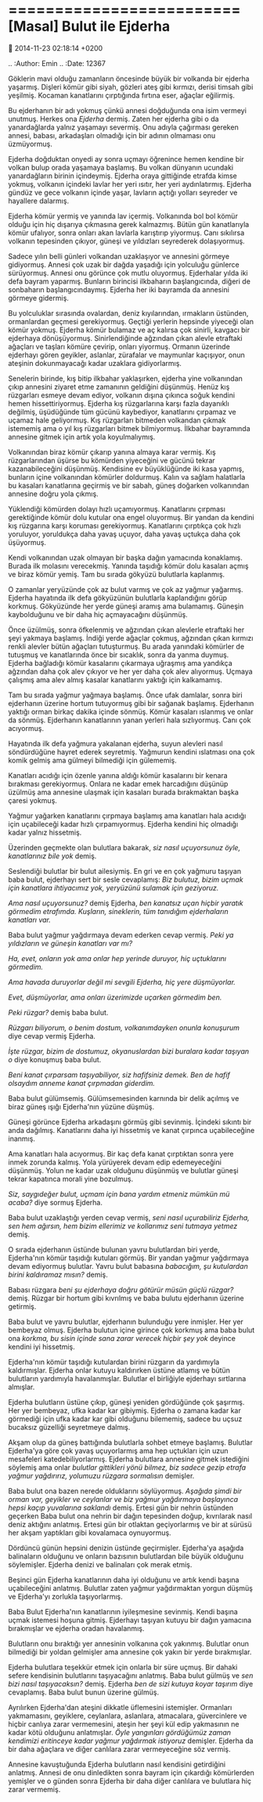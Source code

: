=========================
[Masal] Bulut ile Ejderha
=========================

:date: 2014-11-23 02:18:14 +0200

.. :Author: Emin
.. :Date:   12367

Göklerin mavi olduğu zamanların öncesinde büyük bir volkanda bir ejderha
yaşarmış. Dişleri kömür gibi siyah, gözleri ateş gibi kırmızı, derisi
timsah gibi yeşilmiş. Kocaman kanatlarını çırptığında fırtına eser,
ağaçlar eğilirmiş.

Bu ejderhanın bir adı yokmuş çünkü annesi doğduğunda ona isim vermeyi
unutmuş. Herkes ona *Ejderha* dermiş. Zaten her ejderha gibi o da
yanardağlarda yalnız yaşamayı severmiş. Onu adıyla çağırması gereken
annesi, babası, arkadaşları olmadığı için bir adının olmaması onu
üzmüyormuş.

Ejderha doğduktan onyedi ay sonra uçmayı öğrenince hemen kendine bir
volkan bulup orada yaşamaya başlamış. Bu volkan dünyanın ucundaki
yanardağların birinin içindeymiş. Ejderha oraya gittiğinde etrafda kimse
yokmuş, volkanın içindeki lavlar her yeri ısıtır, her yeri
aydınlatırmış. Ejderha gündüz ve gece volkanın içinde yaşar, lavların
açtığı yolları seyreder ve hayallere dalarmış.

Ejderha kömür yermiş ve yanında lav içermiş. Volkanında bol bol kömür
olduğu için hiç dışarıya çıkmasına gerek kalmazmış. Bütün gün
kanatlarıyla kömür ufalıyor, sonra onları akan lavlarla karıştırıp
yiyormuş. Canı sıkılırsa volkanın tepesinden çıkıyor, güneşi ve
yıldızları seyrederek dolaşıyormuş.

Sadece yılın belli günleri volkandan uzaklaşıyor ve annesini görmeye
gidiyormuş. Annesi çok uzak bir dağda yaşadığı için yolculuğu günlerce
sürüyormuş. Annesi onu görünce çok mutlu oluyormuş. Ejderhalar yılda iki
defa bayram yaparmış. Bunların birincisi ilkbaharın başlangıcında,
diğeri de sonbaharın başlangıcındaymış. Ejderha her iki bayramda da
annesini görmeye gidermiş.

Bu yolculuklar sırasında ovalardan, deniz kıyılarından, ırmakların
üstünden, ormanlardan geçmesi gerekiyormuş. Geçtiği yerlerin hepsinde
yiyeceği olan kömür yokmuş. Ejderha kömür bulamaz ve aç kalırsa çok
sinirli, kavgacı bir ejderhaya dönüşüyormuş. Sinirlendiğinde ağzından
çıkan alevle etraftaki ağaçları ve taşları kömüre çevirip, onları
yiyormuş. Ormanın üzerinde ejderhayı gören geyikler, aslanlar, zürafalar
ve maymunlar kaçışıyor, onun ateşinin dokunmayacağı kadar uzaklara
gidiyorlarmış.

Senelerin birinde, kış bitip ilkbahar yaklaşırken, ejderha yine
volkanından çıkıp annesini ziyaret etme zamanının geldiğini düşünmüş.
Henüz kış rüzgarları esmeye devam ediyor, volkanın dışına çıkınca soğuk
kendini hemen hissettiriyormuş. Ejderha kış rüzgarlarına karşı fazla
dayanıklı değilmiş, üşüdüğünde tüm gücünü kaybediyor, kanatlarını
çırpamaz ve uçamaz hale geliyormuş. Kış rüzgarları bitmeden volkandan
çıkmak istememiş ama o yıl kış rüzgarları bitmek bilmiyormuş. İlkbahar
bayramında annesine gitmek için artık yola koyulmalıymış.

Volkanından biraz kömür çıkarıp yanına almaya karar vermiş. Kış
rüzgarlarından üşürse bu kömürden yiyeceğini ve gücünü tekrar
kazanabileceğini düşünmüş. Kendisine ev büyüklüğünde iki kasa yapmış,
bunların içine volkanından kömürler doldurmuş. Kalın va sağlam
halatlarla bu kasaları kanatlarına geçirmiş ve bir sabah, güneş doğarken
volkanından annesine doğru yola çıkmış.

Yüklendiği kömürden dolayı hızlı uçamıyormuş. Kanatlarını çırpması
gerektiğinde kömür dolu kutular ona engel oluyormuş. Bir yandan da
kendini kış rüzgarına karşı koruması gerekiyormuş. Kanatlarını çırptıkça
çok hızlı yoruluyor, yoruldukça daha yavaş uçuyor, daha yavaş uçtukça
daha çok üşüyormuş.

Kendi volkanından uzak olmayan bir başka dağın yamacında konaklamış.
Burada ilk molasını verecekmiş. Yanında taşıdığı kömür dolu kasaları
açmış ve biraz kömür yemiş. Tam bu sırada gökyüzü bulutlarla kaplanmış.

O zamanlar yeryüzünde çok az bulut varmış ve çok az yağmur yağarmış.
Ejderha hayatında ilk defa gökyüzünün bulutlarla kaplandığını görüp
korkmuş. Gökyüzünde her yerde güneşi aramış ama bulamamış. Güneşin
kaybolduğunu ve bir daha hiç açmayacağını düşünmüş.

Önce üzülmüş, sonra öfkelenmiş ve ağzından çıkan alevlerle etraftaki her
şeyi yakmaya başlamış. İndiği yerde ağaçlar çokmuş, ağzından çıkan
kırmızı renkli alevler bütün ağaçları tutuşturmuş. Bu arada yanındaki
kömürler de tutuşmuş ve kanatlarında önce bir sıcaklık, sonra da yanma
duymuş. Ejderha bağladığı kömür kasalarını çıkarmaya uğraşmış ama
yandıkça ağzından daha çok alev çıkıyor ve her yer daha çok alev
alıyormuş. Uçmaya çalışmış ama alev almış kasalar kanatlarını yaktığı
için kalkamamış.

Tam bu sırada yağmur yağmaya başlamış. Önce ufak damlalar, sonra biri
ejderhanın üzerine hortum tutuyormuş gibi bir sağanak başlamış.
Ejderhanın yaktığı orman birkaç dakika içinde sönmüş. Kömür kasaları
ıslanmış ve onlar da sönmüş. Ejderhanın kanatlarının yanan yerleri hala
sızlıyormuş. Canı çok acıyormuş.

Hayatında ilk defa yağmura yakalanan ejderha, suyun alevleri nasıl
söndürdüğüne hayret ederek seyretmiş. Yağmurun kendini ıslatması ona çok
komik gelmiş ama gülmeyi bilmediği için gülememiş.

Kanatları acıdığı için özenle yanına aldığı kömür kasalarını bir kenara
bırakması gerekiyormuş. Onlara ne kadar emek harcadığını düşünüp üzülmüş
ama annesine ulaşmak için kasaları burada bırakmaktan başka çaresi
yokmuş.

Yağmur yağarken kanatlarını çırpmaya başlamış ama kanatları hala acıdığı
için uçabileceği kadar hızlı çırpamıyormuş. Ejderha kendini hiç olmadığı
kadar yalnız hissetmiş.

Üzerinden geçmekte olan bulutlara bakarak, *siz nasıl uçuyorsunuz öyle,
kanatlarınız bile yok* demiş.

Seslendiği bulutlar bir bulut ailesiymiş. En gri ve en çok yağmuru
taşıyan baba bulut, ejderhayı sert bir sesle cevaplamış: *Biz bulutuz,
bizim uçmak için kanatlara ihtiyacımız yok, yeryüzünü sulamak için
geziyoruz.*

*Ama nasıl uçuyorsunuz?* demiş Ejderha, *ben kanatsız uçan hiçbir
yaratık görmedim etrafımda. Kuşların, sineklerin, tüm tanıdığım
ejderhaların kanatları var.*

Baba bulut yağmur yağdırmaya devam ederken cevap vermiş. *Peki ya
yıldızların ve güneşin kanatları var mı?*

*Ha, evet, onların yok ama onlar hep yerinde duruyor, hiç uçtuklarını
görmedim.*

*Ama havada duruyorlar değil mi sevgili Ejderha, hiç yere düşmüyorlar.*

*Evet, düşmüyorlar, ama onları üzerimizde uçarken görmedim ben.*

*Peki rüzgar?* demiş baba bulut.

*Rüzgarı biliyorum, o benim dostum, volkanımdayken onunla konuşurum*
diye cevap vermiş Ejderha.

*İşte rüzgar, bizim de dostumuz, okyanuslardan bizi buralara kadar
taşıyan o* diye konuşmuş baba bulut.

*Beni kanat çırparsam taşıyabiliyor, siz hafifsiniz demek. Ben de hafif
olsaydım anneme kanat çırpmadan giderdim.*

Baba bulut gülümsemiş. Gülümsemesinden karnında bir delik açılmış ve
biraz güneş ışığı Ejderha'nın yüzüne düşmüş.

Güneşi görünce Ejderha arkadaşını görmüş gibi sevinmiş. İçindeki sıkıntı
bir anda dağılmış. Kanatlarını daha iyi hissetmiş ve kanat çırpınca
uçabileceğine inanmış.

Ama kanatları hala acıyormuş. Bir kaç defa kanat çırptıktan sonra yere
inmek zorunda kalmış. Yola yürüyerek devam edip edemeyeceğini düşünmüş.
Yolun ne kadar uzak olduğunu düşünmüş ve bulutlar güneşi tekrar
kapatınca morali yine bozulmuş.

*Siz, saygıdeğer bulut, uçmam için bana yardım etmeniz mümkün mü acaba?*
diye sormuş Ejderha.

Baba bulut uzaklaştığı yerden cevap vermiş, *seni nasıl uçurabiliriz
Ejderha, sen hem ağırsın, hem bizim ellerimiz ve kollarımız seni tutmaya
yetmez* demiş.

O sırada ejderhanın üstünde bulunan yavru bulutlardan biri yerde,
Ejderha'nın kömür taşıdığı kutuları görmüş. Bir yandan yağmur yağdırmaya
devam ediyormuş bulutlar. Yavru bulut babasına *babacığım, şu kutulardan
birini kaldıramaz mısın?* demiş.

Babası rüzgara *beni şu ejderhaya doğru götürür müsün güçlü rüzgar?*
demiş. Rüzgar bir hortum gibi kıvrılmış ve baba bulutu ejderhanın
üzerine getirmiş.

Baba bulut ve yavru bulutlar, ejderhanın bulunduğu yere inmişler. Her
yer bembeyaz olmuş. Ejderha bulutun içine girince çok korkmuş ama baba
bulut ona *korkma, bu sisin içinde sana zarar verecek hiçbir şey yok*
deyince kendini iyi hissetmiş.

Ejderha'nın kömür taşıdığı kutulardan birini rüzgarın da yardımıyla
kaldırmışlar. Ejderha onlar kutuyu kaldırırken üstüne atlamış ve bütün
bulutların yardımıyla havalanmışlar. Bulutlar el birliğiyle ejderhayı
sırtlarına almışlar.

Ejderha bulutların üstüne çıkıp, güneşi yeniden gördüğünde çok şaşırmış.
Her yer bembeyaz, ufka kadar kar gibiymiş. Ejderha o zamana kadar kar
görmediği için ufka kadar kar gibi olduğunu bilememiş, sadece bu uçsuz
bucaksız güzelliği seyretmeye dalmış.

Akşam olup da güneş battığında bulutlarla sohbet etmeye başlamış.
Bulutlar Ejderha'ya göre çok yavaş uçuyorlarmış ama hep uçtukları için
uzun mesafeleri katedebiliyorlarmış. Ejderha bulutlara annesine gitmek
istediğini söylemiş ama onlar *bulutlar gittikleri yönü bilmez, biz
sadece gezip etrafa yağmur yağdırırız, yolumuzu rüzgara sormalısın*
demişler.

Baba bulut ona bazen nerede olduklarını söylüyormuş. *Aşağıda şimdi bir
orman var, geyikler ve ceylanlar ve biz yağmur yağdırmaya başlayınca
hepsi kaçıp yuvalarına saklandı* demiş. Ertesi gün bir nehrin üstünden
geçerken Baba bulut ona nehrin bir dağın tepesinden doğup, kıvrılarak
nasıl deniz aktığını anlatmış. Ertesi gün bir otlaktan geçiyorlarmış ve
bir at sürüsü her akşam yaptıkları gibi kovalamaca oynuyormuş.

Dördüncü günün hepsini denizin üstünde geçirmişler. Ejderha'ya aşağıda
balinaların olduğunu ve onların bazısının bulutlardan bile büyük
olduğunu söylemişler. Ejderha denizi ve balinaları çok merak etmiş.

Beşinci gün Ejderha kanatlarının daha iyi olduğunu ve artık kendi başına
uçabileceğini anlatmış. Bulutlar zaten yağmur yağdırmaktan yorgun düşmüş
ve Ejderha'yı zorlukla taşıyorlarmış.

Baba Bulut Ejderha'nın kanatlarının iyileşmesine sevinmiş. Kendi başına
uçmak istemesi hoşuna gitmiş. Ejderhayı taşıyan kutuyu bir dağın
yamacına bırakmışlar ve ejderha oradan havalanmış.

Bulutların onu bıraktığı yer annesinin volkanına çok yakınmış. Bulutlar
onun bilmediği bir yoldan gelmişler ama annesine çok yakın bir yerde
bırakmışlar.

Ejderha bulutlara teşekkür etmek için onlarla bir süre uçmuş. Bir dahaki
sefere kendisinin bulutlarını taşıyacağını anlatmış. Baba bulut gülmüş
ve *sen bizi nasıl taşıyacaksın?* demiş. Ejderha *ben de sizi kutuya
koyar taşırım* diye cevaplamış. Baba bulut bunun üzerine gülmüş.

Ayrılırken Ejderha'dan ateşini dikkatle üflemesini istemişler. Ormanları
yakmamasını, geyiklere, ceylanlara, aslanlara, atmacalara, güvercinlere
ve hiçbir canlıya zarar vermemesini, ateşin her şeyi kül edip yakmasının
ne kadar kötü olduğunu anlatmışlar. *Öyle yangınları gördüğümüz zaman
kendimizi eritinceye kadar yağmur yağdırmak istiyoruz* demişler. Ejderha
da bir daha ağaçlara ve diğer canlılara zarar vermeyeceğine söz vermiş.

Annesine kavuştuğunda Ejderha bulutların nasıl kendisini getirdiğini
anlatmış. Annesi de onu dinledikten sonra bayram için çıkardığı
kömürlerden yemişler ve o günden sonra Ejderha bir daha diğer canlılara
ve bulutlara hiç zarar vermemiş.
